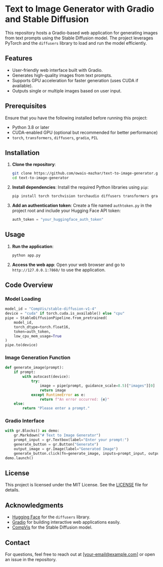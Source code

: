 # Text to Image Generator with Gradio and Stable Diffusion

This repository hosts a Gradio-based web application for generating images from text prompts using the Stable Diffusion model. The project leverages PyTorch and the `diffusers` library to load and run the model efficiently.

## Features

- User-friendly web interface built with Gradio.
- Generates high-quality images from text prompts.
- Supports GPU acceleration for faster generation (uses CUDA if available).
- Outputs single or multiple images based on user input.

## Prerequisites

Ensure that you have the following installed before running this project:

- Python 3.8 or later
- CUDA-enabled GPU (optional but recommended for better performance)
- `torch`, `transformers`, `diffusers`, `gradio`, `PIL`

## Installation

1. **Clone the repository**:
    ```bash
    git clone https://github.com/owais-mazhar/text-to-image-generator.git
    cd text-to-image-generator
    ```

2. **Install dependencies**:
    Install the required Python libraries using `pip`:
    ```bash
    pip install torch torchvision torchaudio diffusers transformers gradio pillow
    ```

3. **Add an authentication token**:
    Create a file named `authtoken.py` in the project root and include your Hugging Face API token:
    ```python
    auth_token = "your_huggingface_auth_token"
    ```

## Usage

1. **Run the application**:
    ```bash
    python app.py
    ```

2. **Access the web app**:
    Open your web browser and go to `http://127.0.0.1:7860/` to use the application.

## Code Overview

### Model Loading

```python
model_id = "CompVis/stable-diffusion-v1-4"
device = "cuda" if torch.cuda.is_available() else "cpu"
pipe = StableDiffusionPipeline.from_pretrained(
    model_id, 
    torch_dtype=torch.float16, 
    token=auth_token, 
    low_cpu_mem_usage=True
)
pipe.to(device)
```

### Image Generation Function

```python
def generate_image(prompt):
    if prompt:
        with autocast(device):
            try:
                image = pipe(prompt, guidance_scale=8.5)["images"][0]
                return image
            except RuntimeError as e:
                return f"An error occurred: {e}"
    else:
        return "Please enter a prompt."
```

### Gradio Interface

```python
with gr.Blocks() as demo:
    gr.Markdown("# Text to Image Generator")
    prompt_input = gr.Textbox(label="Enter your prompt:")
    generate_button = gr.Button("Generate")
    output_image = gr.Image(label="Generated Image")
    generate_button.click(fn=generate_image, inputs=prompt_input, outputs=output_image)
demo.launch()
```

## License

This project is licensed under the MIT License. See the [LICENSE](LICENSE) file for details.

## Acknowledgments

- [Hugging Face](https://huggingface.co/) for the `diffusers` library.
- [Gradio](https://gradio.app/) for building interactive web applications easily.
- [CompVis](https://github.com/CompVis) for the Stable Diffusion model.

## Contact

For questions, feel free to reach out at [your-email@example.com] or open an issue in the repository.